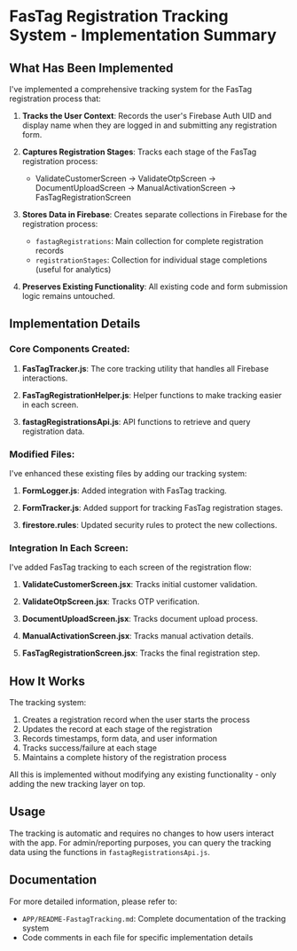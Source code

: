 # FasTag Registration Tracking System - Implementation Summary

## What Has Been Implemented

I've implemented a comprehensive tracking system for the FasTag registration process that:

1. **Tracks the User Context**: Records the user's Firebase Auth UID and display name when they are logged in and submitting any registration form.

2. **Captures Registration Stages**: Tracks each stage of the FasTag registration process:
   - ValidateCustomerScreen -> ValidateOtpScreen -> DocumentUploadScreen -> ManualActivationScreen -> FasTagRegistrationScreen

3. **Stores Data in Firebase**: Creates separate collections in Firebase for the registration process:
   - `fastagRegistrations`: Main collection for complete registration records
   - `registrationStages`: Collection for individual stage completions (useful for analytics)

4. **Preserves Existing Functionality**: All existing code and form submission logic remains untouched.

## Implementation Details

### Core Components Created:

1. **FasTagTracker.js**: The core tracking utility that handles all Firebase interactions.

2. **FasTagRegistrationHelper.js**: Helper functions to make tracking easier in each screen.

3. **fastagRegistrationsApi.js**: API functions to retrieve and query registration data.

### Modified Files:

I've enhanced these existing files by adding our tracking system:

1. **FormLogger.js**: Added integration with FasTag tracking.

2. **FormTracker.js**: Added support for tracking FasTag registration stages.

3. **firestore.rules**: Updated security rules to protect the new collections.

### Integration In Each Screen:

I've added FasTag tracking to each screen of the registration flow:

1. **ValidateCustomerScreen.jsx**: Tracks initial customer validation.

2. **ValidateOtpScreen.jsx**: Tracks OTP verification.

3. **DocumentUploadScreen.jsx**: Tracks document upload process.

4. **ManualActivationScreen.jsx**: Tracks manual activation details.

5. **FasTagRegistrationScreen.jsx**: Tracks the final registration step.

## How It Works

The tracking system:

1. Creates a registration record when the user starts the process
2. Updates the record at each stage of the registration
3. Records timestamps, form data, and user information
4. Tracks success/failure at each stage
5. Maintains a complete history of the registration process

All this is implemented without modifying any existing functionality - only adding the new tracking layer on top.

## Usage

The tracking is automatic and requires no changes to how users interact with the app. For admin/reporting purposes, you can query the tracking data using the functions in `fastagRegistrationsApi.js`.

## Documentation

For more detailed information, please refer to:
- `APP/README-FastagTracking.md`: Complete documentation of the tracking system
- Code comments in each file for specific implementation details 